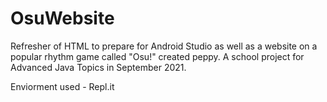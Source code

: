 # OsuWebsite
Refresher of HTML to prepare for Android Studio as well as a website on a popular rhythm game called "Osu!" created peppy. A school project for Advanced Java Topics in September 2021.

Enviorment used - Repl.it

